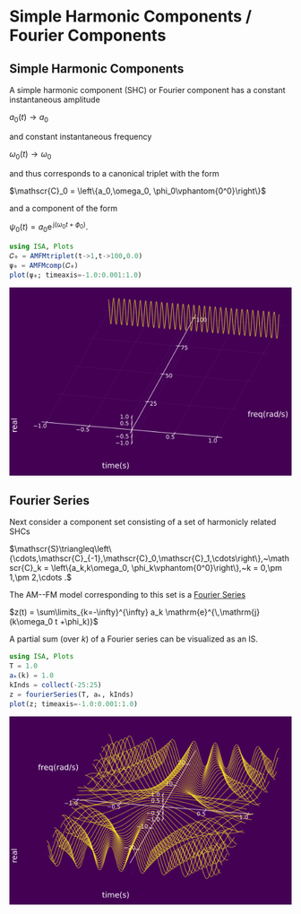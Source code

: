 # Simple Harmonic Components / Fourier Components

## Simple Harmonic Components

A simple harmonic component (SHC) or Fourier component has a constant instantaneous amplitude

$a_0(t)\rightarrow a_0$

and constant instantaneous frequency

$\omega_0(t)\rightarrow \omega_0$

and thus corresponds to a canonical triplet with the form

$\mathscr{C}_0 = \left\{a_0,\omega_0, \phi_0\vphantom{0^0}\right\}$


and a component of the form

$\psi_0(t) = a_0 \mathrm{e}^{\,\mathrm{j}(\omega_0 t +\phi_0)}.$

```julia
using ISA, Plots
𝐶₀ = AMFMtriplet(t->1,t->100,0.0)
ψ₀ = AMFMcomp(𝐶₀)
plot(ψ₀; timeaxis=-1.0:0.001:1.0)
```
![](https://raw.githubusercontent.com/NMSU-ISA/ISA/master/docs/src/assets/IS_exFourierComp.png)


## Fourier Series

Next consider a component set consisting of a set of harmonicly related SHCs

$\mathscr{S}\triangleq\left\{\cdots,\mathscr{C}_{-1},\mathscr{C}_0,\mathscr{C}_1,\cdots\right\},~\mathscr{C}_k = \left\{a_k,k\omega_0, \phi_k\vphantom{0^0}\right\},~k = 0,\pm 1,\pm 2,\cdots .$

The AM--FM model corresponding to this set is a [Fourier Series](https://en.wikipedia.org/wiki/Fourier_series)

$z(t) = \sum\limits_{k=-\infty}^{\infty} a_k \mathrm{e}^{\,\mathrm{j}(k\omega_0 t +\phi_k)}$

A partial sum (over $k$) of a Fourier series can be visualized as an IS.

```julia
using ISA, Plots
T = 1.0
aₖ(k) = 1.0
kInds = collect(-25:25)
z = fourierSeries(T, aₖ, kInds)
plot(z; timeaxis=-1.0:0.001:1.0)
```
![](https://raw.githubusercontent.com/NMSU-ISA/ISA/master/docs/src/assets/IS_exFourier.png)

